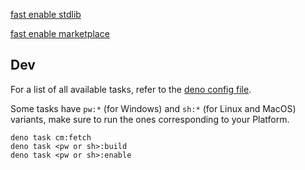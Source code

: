 
<a href="https://bespoke.delusoire.workers.dev/protocol/spicetify:0:fast-enable?id=stdlib@0.2.2&artifacts=https%3A%2F%2Fgithub.com%2Fspicetify%2Fmodules%2Freleases%2Fdownload%2F2024-08-17%2Fstdlib%400.2.2%2Bsp-1.2.40-cm-1906ea8d2e9.zip">fast enable stdlib</a>

<a href="https://bespoke.delusoire.workers.dev/protocol/spicetify:0:fast-enable?id=Delusoire.marketplace@0.1.3&artifacts=https%3A%2F%2Fgithub.com%2FDelusoire%2Fbespoke-modules%2Freleases%2Fdownload%2F2024-08-17%2FDelusoire.marketplace%400.1.3%2Bsp-1.2.40-cm-1906ea8d2e9.zip">fast enable marketplace</a>

## Dev

For a list of all available tasks, refer to the [deno config file](deno.json).

Some tasks have `pw:*` (for Windows) and `sh:*` (for Linux and MacOS) variants, make sure to run the ones corresponding to your Platform.

```shell
deno task cm:fetch
deno task <pw or sh>:build
deno task <pw or sh>:enable
```
